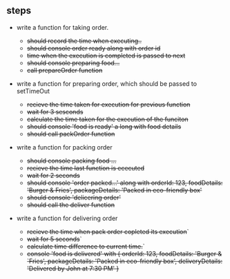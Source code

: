 ## steps

- write a function for taking order.

  - ~~should record the time when executing..~~
  - ~~should console order ready along with order id~~
  - ~~time when the execution is completed is passed to next~~
  - ~~should console preparing food...~~
  - ~~call prepareOrder function~~

- write a function for preparing order, which should be passed to setTimeOut

  - ~~recieve the time taken for execution for previous function~~
  - ~~wait for 3 sesconds~~
  - ~~calculate the time taken for the execution of the funciton~~
  - ~~should console 'food is ready' a long with food details~~
  - ~~should call packOrder function~~

- write a function for packing order

  - ~~should console packing food ...~~
  - ~~recieve the time last function is ececuted~~
  - ~~wait for 2 seconds~~
  - ~~should console 'order packed...' along with orderId: 123, foodDetails: 'Burger & Fries', packageDetails: 'Packed in eco-friendly box'~~
  - ~~should console 'delicering order'~~
  - ~~should call the deliver function~~

- write a function for delivering order
  - ~~recieve the time when pack order copleted its execution~~`
  - ~~wait for 5 seconds~~`
  - ~~calculate time difference to current time.~~`
  - ~~console 'food is delivered' with { orderId: 123, foodDetails: 'Burger & `Fries', packageDetails: 'Packed in eco-friendly box', deliveryDetails: 'Delivered by John at 7:30 PM' }~~
